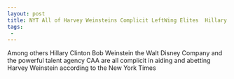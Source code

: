 ```yaml
---
layout: post
title: NYT All of Harvey Weinsteins Complicit LeftWing Elites  Hillary CAA Disney Brother Bob
tags:
 -
---
```

Among others Hillary Clinton Bob Weinstein the Walt Disney Company and the powerful talent agency CAA are all complicit in aiding and abetting Harvey Weinstein according to the New York Times
